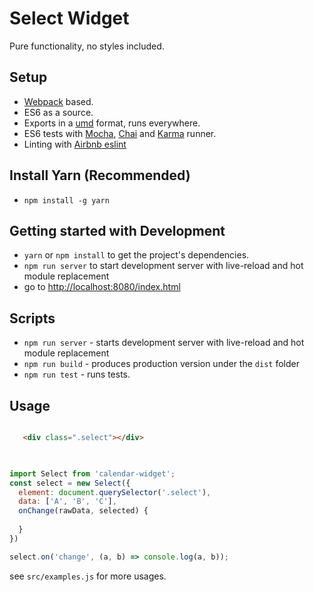 # Select Widget

Pure functionality, no styles included.

## Setup
* [Webpack](webpack.github.io) based.
* ES6 as a source.
* Exports in a [umd](https://github.com/umdjs/umd) format, runs everywhere.
* ES6 tests with [Mocha](http://mochajs.org/), [Chai](http://chaijs.com/) and [Karma](https://karma-runner.github.io/1.0/index.html) runner.
* Linting with [Airbnb eslint](https://github.com/airbnb/javascript/tree/master/packages/eslint-config-airbnb-base)

## Install Yarn (Recommended)
* `npm install -g yarn`

## Getting started with Development
* `yarn` or `npm install` to get the project's dependencies.
* `npm run server` to start development server with live-reload and hot module replacement
* go to [http://localhost:8080/index.html](http://localhost:8080/index.html)

## Scripts
* `npm run server` - starts development server with live-reload and hot module replacement
* `npm run build` - produces production version under the `dist` folder
* `npm run test` - runs tests.


## Usage

``` html

   <div class=".select"></div>
   
```

```javascript

import Select from 'calendar-widget';
const select = new Select({
  element: document.querySelector('.select'),
  data: ['A', 'B', 'C'],
  onChange(rawData, selected) {
    
  }
})

select.on('change', (a, b) => console.log(a, b));

```

see `src/examples.js` for more usages.

